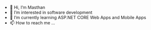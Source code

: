- 👋 Hi, I’m Masthan
- 👀 I’m interested in software development
- 🌱 I’m currently learning ASP.NET CORE Web Apps and Mobile Apps
- 📫 How to reach me ...

<!---
softmasthan/softmasthan is a ✨ special ✨ repository because its `README.md` (this file) appears on your GitHub profile.
You can click the Preview link to take a look at your changes.
--->
